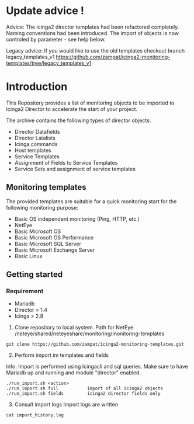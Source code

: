 # Update advice !

Advice: The icinga2 director templates had been refactored completely. Naming conventions had been introduced.
        The import of objects is now controled by parameter - see help below.


Legacy advice: If you would like to use the old templates checkout branch legacy_templates_v1
        https://github.com/zampat/icinga2-monitoring-templates/tree/legacy_templates_v1
        
# Introduction

This Repository provides a list of monitoring objects to be imported to Icinga2 Director to accelerate the start of your project.

The archive contains the following types of director objects:
- Director Datafields
- Director Latalists
- Icinga commands
- Host templates
- Service Templates
- Assignment of Fields to Service Templates
- Service Sets and assignment of service templates

## Monitoring templates

The provided templates are suitable for a quick monitoring start for the following monitoring purpose:
- Basic OS independent monitoring (Ping, HTTP, etc.)
- NetEye 
- Basic Microsoft OS
- Basic Microsoft OS Performance
- Basic Microsoft SQL Server
- Basic Microsoft Exchange Server
- Basic Linux

## Getting started

### Requirement
- Mariadb
- Director > 1.4
- Icinga > 2.8

1) Clone repository to local system. 
   Path for NetEye /neteye/shared/neteyeshare/monitoring/monitoring-templates
```
git clone https://github.com/zampat/icinga2-monitoring-templates.git
```

2) Perform import im templates and fields

Info: Import is performed using Icingacli and sql queries. Make sure to have Mariadb up and running and module "director" enabled.
```
./run_import.sh <action>
./run_import.sh full           import of all icinga2 objects
./run_import.sh fields         icinga2 director fields only
```

3) Consult import logs
Import logs are written 
```
cat import_history.log
```
